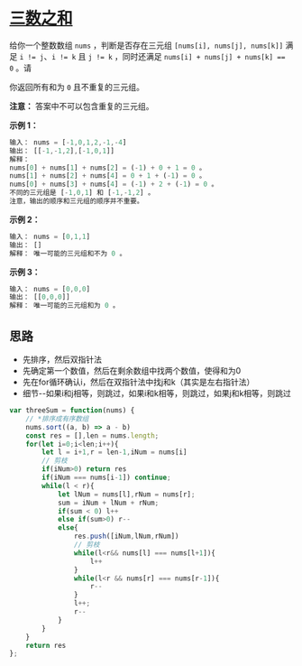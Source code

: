 # [三数之和](https://leetcode.cn/problems/3sum/description/ "https://leetcode.cn/problems/3sum/description/")

给你一个整数数组 `nums` ，判断是否存在三元组 `[nums[i], nums[j], nums[k]]` 满足 `i != j`、`i != k` 且 `j != k` ，同时还满足 `nums[i] + nums[j] + nums[k] == 0` 。请

你返回所有和为 `0` 且不重复的三元组。

**注意：** 答案中不可以包含重复的三元组。

**示例 1：**

```js
输入： nums = [-1,0,1,2,-1,-4]
输出： [[-1,-1,2],[-1,0,1]]
解释：
nums[0] + nums[1] + nums[2] = (-1) + 0 + 1 = 0 。
nums[1] + nums[2] + nums[4] = 0 + 1 + (-1) = 0 。
nums[0] + nums[3] + nums[4] = (-1) + 2 + (-1) = 0 。
不同的三元组是 [-1,0,1] 和 [-1,-1,2] 。
注意，输出的顺序和三元组的顺序并不重要。
```

**示例 2：**

```js
输入： nums = [0,1,1]
输出： []
解释： 唯一可能的三元组和不为 0 。
```

**示例 3：**

```js
输入： nums = [0,0,0]
输出： [[0,0,0]]
解释： 唯一可能的三元组和为 0 。
```

## 思路

- 先排序，然后双指针法
- 先确定第一个数值，然后在剩余数组中找两个数值，使得和为0
- 先在for循环确认i，然后在双指针法中找j和k（其实是左右指针法）
- 细节--如果i和j相等，则跳过，如果i和k相等，则跳过，如果j和k相等，则跳过

```js
var threeSum = function(nums) {
    // *排序成有序数组
    nums.sort((a, b) => a - b)
    const res = [],len = nums.length;
    for(let i=0;i<len;i++){
        let l = i+1,r = len-1,iNum = nums[i]
        // 剪枝
        if(iNum>0) return res
        if(iNum === nums[i-1]) continue;
        while(l < r){
            let lNum = nums[l],rNum = nums[r];
            sum = iNum + lNum + rNum;
            if(sum < 0) l++
            else if(sum>0) r--
            else{
                res.push([iNum,lNum,rNum])
                // 剪枝
                while(l<r&& nums[l] === nums[l+1]){
                    l++
                }
                while(l<r && nums[r] === nums[r-1]){
                    r--
                }
                l++;
                r--
            }
        }
    }
    return res
};
```
